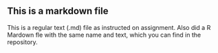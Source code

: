 ## This is a markdown file

This is a regular text (.md) file as instructed on assignment. Also did a R Mardown fle with the same name and text, which you can find in the repository. 